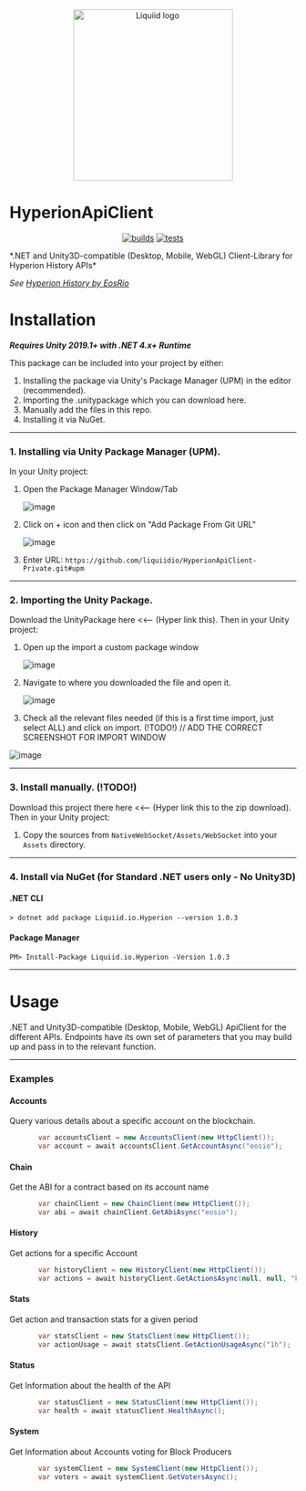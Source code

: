 <div align="center">
 <img src="https://avatars.githubusercontent.com/u/82725791?s=200&v=4" align="center"
     alt="Liquiid logo" width="280" height="300">
</div>

# HyperionApiClient 

<div align="center">

[![builds](https://github.com/liquiidio/HyperionApiClient-Private/actions/workflows/dotnet-build.yml/badge.svg)](https://github.com/liquiidio/HyperionApiClient-Private/actions/workflows/dotnet-build.yml)
[![tests](https://github.com/liquiidio/HyperionApiClient-Private/actions/workflows/dotnet-test.yml/badge.svg)](https://github.com/liquiidio/HyperionApiClient-Private/actions/workflows/dotnet-test.yml)
 
</div>
*.NET and Unity3D-compatible (Desktop, Mobile, WebGL) Client-Library for Hyperion History APIs*

*See [Hyperion History by EosRio](https://eosrio.io/hyperion/)*

# Installation

**_Requires Unity 2019.1+ with .NET 4.x+ Runtime_**

This package can be included into your project by either:

 1. Installing the package via Unity's Package Manager (UPM) in the editor (recommended).
 2. Importing the .unitypackage which you can download here.
 3. Manually add the files in this repo.
 4. Installing it via NuGet.
---

### 1. Installing via Unity Package Manager (UPM).
In your Unity project:
 1. Open the Package Manager Window/Tab

    ![image](https://user-images.githubusercontent.com/74650011/208429048-37e2277c-3e10-4794-97e7-3ec87f55f8c9.png)

 2. Click on + icon and then click on "Add Package From Git URL"

    ![image](https://user-images.githubusercontent.com/74650011/208429298-76fe1101-95f3-4ab0-bbd5-f0a32a1cc652.png)

 3. Enter URL:  `https://github.com/liquiidio/HyperionApiClient-Private.git#upm`
   
---
### 2. Importing the Unity Package.
Download the UnityPackage here <<-- (Hyper link this). Then in your Unity project:

 1. Open up the import a custom package window
    
    ![image](https://user-images.githubusercontent.com/74650011/208430044-caf91dd9-111e-4224-8441-95d116dbec3b.png)

 3. Navigate to where you downloaded the file and open it.
    
    ![image](https://user-images.githubusercontent.com/74650011/208430782-871b64c5-fa00-44bf-96c3-685743b77a63.png)

 4. Check all the relevant files needed (if this is a first time import, just select ALL) and click on import.
   (!TODO!)
   // ADD THE CORRECT SCREENSHOT FOR IMPORT WINDOW
   
   ![image](https://user-images.githubusercontent.com/74650011/208431004-953e07d1-325d-4e9a-a4e1-fc845de06fdd.png)

---
### 3. Install manually. (!TODO!)
Download this project there here <<-- (Hyper link this to the zip download). Then in your Unity project:

 1. Copy the sources from `NativeWebSocket/Assets/WebSocket` into your `Assets` directory.

---
### 4. Install via NuGet (for Standard .NET users only - No Unity3D)

#### .NET CLI

`> dotnet add package Liquiid.io.Hyperion --version 1.0.3`

#### Package Manager

`PM> Install-Package Liquiid.io.Hyperion -Version 1.0.3`

---
# Usage 
.NET and Unity3D-compatible (Desktop, Mobile, WebGL) ApiClient for the different  APIs. 
Endpoints have its own set of parameters that you may build up and pass in to the relevant function.

---
### Examples

#### Accounts
Query various details about a specific account on the blockchain.
```csharp
       var accountsClient = new AccountsClient(new HttpClient());
       var account = await accountsClient.GetAccountAsync("eosio");
```

#### Chain
Get the ABI for a contract based on its account name
```csharp
       var chainClient = new ChainClient(new HttpClient());
       var abi = await chainClient.GetAbiAsync("eosio");
```

#### History
Get actions for a specific Account
```csharp
       var historyClient = new HistoryClient(new HttpClient());
       var actions = await historyClient.GetActionsAsync(null, null, "kingcoolcorv");
```

#### Stats
Get action and transaction stats for a given period
```csharp
       var statsClient = new StatsClient(new HttpClient());
       var actionUsage = await statsClient.GetActionUsageAsync("1h");
```

#### Status
Get Information about the health of the API
```csharp
       var statusClient = new StatusClient(new HttpClient());
       var health = await statusClient.HealthAsync();
```

#### System
Get Information about Accounts voting for Block Producers
```csharp
       var systemClient = new SystemClient(new HttpClient());
       var voters = await systemClient.GetVotersAsync();
```
